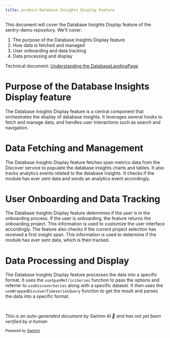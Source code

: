```yaml
---
title: product-Database Insights Display Feature
---
```

This document will cover the Database Insights Display feature of the sentry-demo repository. We'll cover:

1. The purpose of the Database Insights Display feature
2. How data is fetched and managed
3. User onboarding and data tracking
4. Data processing and display

Technical document: <SwmLink doc-title="Understanding the DatabaseLandingPage">[Understanding the DatabaseLandingPage](/.swm/understanding-the-databaselandingpage.avu339al.sw.md)</SwmLink>

# Purpose of the Database Insights Display feature

The Database Insights Display feature is a central component that orchestrates the display of database insights. It leverages several hooks to fetch and manage data, and handles user interactions such as search and navigation.

# Data Fetching and Management

The Database Insights Display feature fetches span metrics data from the Discover service to populate the database insights charts and tables. It also tracks analytics events related to the database insights. It checks if the module has ever sent data and sends an analytics event accordingly.

# User Onboarding and Data Tracking

The Database Insights Display feature determines if the user is in the onboarding process. If the user is onboarding, the feature returns the onboarding project. This information is used to customize the user interface accordingly. The feature also checks if the current project selection has received a first insight span. This information is used to determine if the module has ever sent data, which is then tracked.

# Data Processing and Display

The Database Insights Display feature processes the data into a specific format. It uses the `useSpanMetricsSeries` function to pass the options and referrer to `useDiscoverSeries` along with a specific dataset. It then uses the `useWrappedDiscoverTimeseriesQuery` function to get the result and parses the data into a specific format.

&nbsp;

*This is an auto-generated document by Swimm AI 🌊 and has not yet been verified by a human*

<SwmMeta version="3.0.0" repo-id="Z2l0aHViJTNBJTNBc2VudHJ5LWRlbW8lM0ElM0FTd2ltbS1EZW1v" repo-name="sentry-demo" doc-type="product-flows"><sup>Powered by [Swimm](/)</sup></SwmMeta>
